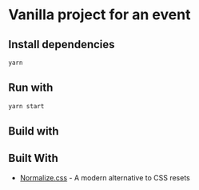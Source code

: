 # Vanilla project for an event

## Install dependencies 
```sh
yarn 
```

## Run with
```sh
yarn start
```

## Build with

## Built With

* [Normalize.css](https://necolas.github.io/normalize.css/) - A modern alternative to CSS resets
